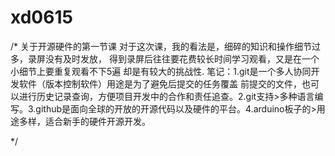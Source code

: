 # xd0615
/*
关于开源硬件的第一节课
对于这次课，我的看法是，细碎的知识和操作细节过多，录屏没有及时发放，
得到录屏后往往要花费较长时间学习观看，又是在一个小细节上要重复观看不下5遍
却是有较大的挑战性.
笔记：1.git是一个多人协同开发软件（版本控制软件）用途是为了避免后提交的任务覆盖
前提交的文件，也可以进行历史记录查询，方便项目开发中的合作和责任追查。2.git支持>多种语言编写。3.github是面向全球的开放的开源代码以及硬件的平台。4.arduino板子的>用途多样，适合新手的硬件开源开发。

*/
